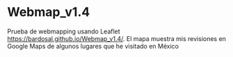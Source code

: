 # Webmap_v1.4
 Prueba de webmapping usando Leaflet https://bardosal.github.io/Webmap_v1.4/.  El mapa muestra mis revisiones en Google Maps de algunos lugares que he visitado en México
